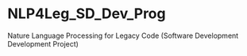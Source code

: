 # NLP4Leg_SD_Dev_Prog
Nature Language Processing for Legacy Code (Software Development Development Project)

